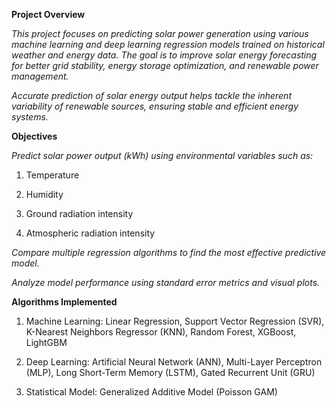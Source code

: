 **Project Overview**

*This project focuses on predicting solar power generation using various machine learning and deep learning regression models trained on historical weather and energy data.
The goal is to improve solar energy forecasting for better grid stability, energy storage optimization, and renewable power management.*

*Accurate prediction of solar energy output helps tackle the inherent variability of renewable sources, ensuring stable and efficient energy systems.*

**Objectives**

*Predict solar power output (kWh) using environmental variables such as:*

1. Temperature

2. Humidity

3. Ground radiation intensity

4. Atmospheric radiation intensity

*Compare multiple regression algorithms to find the most effective predictive model.*

*Analyze model performance using standard error metrics and visual plots.*

**Algorithms Implemented**

1.  Machine Learning:	Linear Regression, Support Vector Regression (SVR), K-Nearest Neighbors Regressor (KNN), Random Forest, XGBoost, LightGBM

2.  Deep Learning:	Artificial Neural Network (ANN), Multi-Layer Perceptron (MLP), Long Short-Term Memory (LSTM), Gated Recurrent Unit (GRU)

3.  Statistical Model:	Generalized Additive Model (Poisson GAM)
